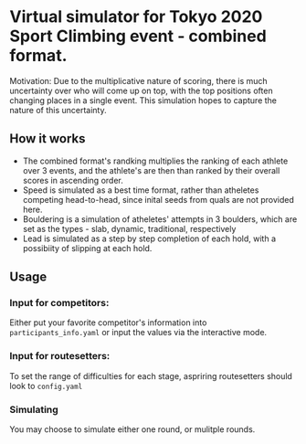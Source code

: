 # Virtual simulator for Tokyo 2020 Sport Climbing event - combined format.

Motivation: Due to the multiplicative nature of scoring, there is much uncertainty over who will come up on top, with the top positions often changing places in a single event. This simulation hopes to capture the nature of this uncertainty.

##  How it works
- The combined format's randking multiplies the ranking of each athlete over 3 events, and the athlete's are then than ranked by their overall scores in ascending order.
- Speed is simulated as a best time format, rather than atheletes competing head-to-head, since inital seeds from quals are not provided here.
- Bouldering is a simulation of atheletes' attempts in 3 boulders, which are set as the types - slab, dynamic, traditional, respectively
- Lead is simulated as a step by step completion of each hold, with a possibiity of slipping at each hold.

## Usage
### Input for competitors:
Either put your favorite competitor's information into `participants_info.yaml` or input the values via the interactive mode.

### Input for routesetters:
To set the range of difficulties for each stage, aspriring routesetters should look to `config.yaml`

### Simulating
You may choose to simulate either one round, or mulitple rounds.
